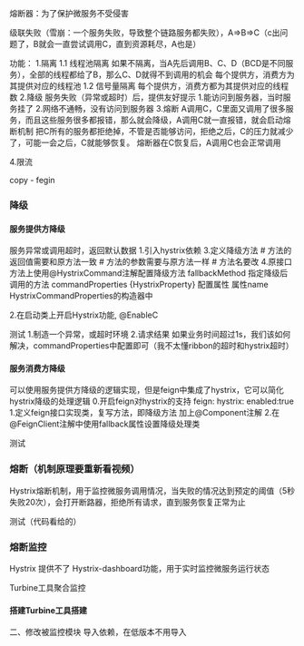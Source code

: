 熔断器：为了保护微服务不受侵害

级联失败（雪崩：一个服务失败，导致整个链路服务都失败），A=>B=>C（c出问题了，B就会一直尝试调用C，直到资源耗尽，A也是）

功能：
1.隔离
    1.1 线程池隔离
        如果不隔离，当A先后调用B、C、D（BCD是不同服务），全部的线程都给了B，那么C、D就得不到调用的机会
        每个提供方，消费方为其提供对应的线程池
    1.2 信号量隔离
        每个提供方，消费方都为其提供对应的线程数
2.降级
    服务失败（异常或超时）后，提供友好提示
    1.能访问到服务器，当时服务挂了
    2.网络不通畅，没有访问到服务器
3.熔断
A调用C，C里面又调用了很多服务，而且这些服务很多都报错，那么就会降级，A调用C就一直报错，就会启动熔断机制
把C所有的服务都拒绝掉，不管是否能够访问，拒绝之后，C的压力就减少了，可能一会之后，C就能够恢复。
熔断器在C恢复后，A调用C也会正常调用

4.限流


copy - fegin

### 降级

#### 服务提供方降级
服务异常或调用超时，返回默认数据
1.引入hystrix依赖
3.定义降级方法
    # 方法的返回值需要和原方法一致
    # 方法的参数需要与原方法一样
    # 方法名要改
4.原接口方法上使用@HystrixCommand注解配置降级方法
    fallbackMethod 指定降级后调用的方法
    commandProperties {HystrixProperty} 配置属性 属性name HystrixCommandProperties的构造器中
        
2.在启动类上开启Hystrix功能, @EnableC

测试
1.制造一个异常，或超时环境
2.请求结果
如果业务时间超过1s，我们该如何解决，commandProperties中配置即可（我不太懂ribbon的超时和hystrix超时）


#### 服务消费方降级
可以使用服务提供方降级的逻辑实现，但是feign中集成了hystrix，它可以简化hystrix降级的处理逻辑
0.开启feign对hystrix的支持
feign:
    hystrix:
        enabled:true
1.定义feign接口实现类，复写方法，即降级方法
加上@Component注解
2.在@FeignClient注解中使用fallback属性设置降级处理类

测试





### 熔断（机制原理要重新看视频）
Hystrix熔断机制，用于监控微服务调用情况，当失败的情况达到预定的阈值（5秒失败20次），会打开断路器，拒绝所有请求，直到服务恢复正常为止

测试（代码看给的）

### 熔断监控

Hystrix 提供不了 Hystrix-dashboard功能，用于实时监控微服务运行状态

Turbine工具聚合监控

#### 搭建Turbine工具搭建
二、修改被监控模块
导入依赖，在低版本不用导入

